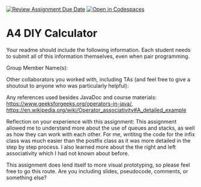 [![Review Assignment Due Date](https://classroom.github.com/assets/deadline-readme-button-22041afd0340ce965d47ae6ef1cefeee28c7c493a6346c4f15d667ab976d596c.svg)](https://classroom.github.com/a/KOcNqCT3)
[![Open in Codespaces](https://classroom.github.com/assets/launch-codespace-2972f46106e565e64193e422d61a12cf1da4916b45550586e14ef0a7c637dd04.svg)](https://classroom.github.com/open-in-codespaces?assignment_repo_id=18590363)
# A4 DIY Calculator

Your readme should include the following information. Each student needs to submit all of this information themselves, even when pair programming. 

Group Member Name(s):

Other collaborators you worked with, including TAs (and feel free to give a shoutout to anyone who was particularly helpful):

Any references used besides JavaDoc and course materials: https://www.geeksforgeeks.org/operators-in-java/, https://en.wikipedia.org/wiki/Operator_associativity#A_detailed_example 

Reflection on your experience with this assignment: This assignment allowed me to understand more about the use of queues and stacks, as well as how they can work with each other. For me, writitng the code for the infix class was much easier than the postfix class as it was more detailed in the step by step process. I also learned more about the the right and left associativity which I had not known about before. 

This assignment does lend itself to more visual prototyping, so please feel free to go this route. Are you including slides, pseudocode, comments, or something else?

